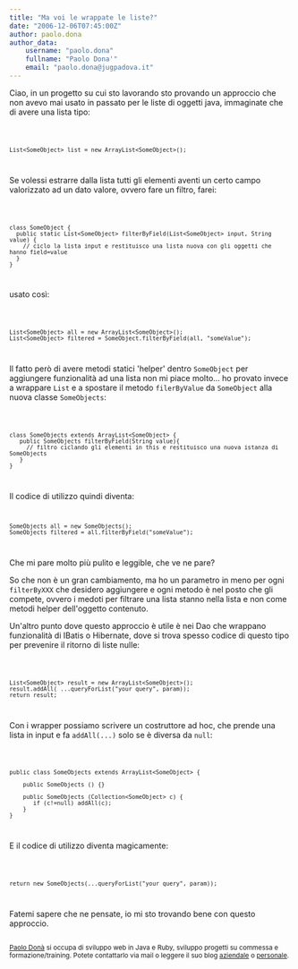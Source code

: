 ```yaml
---
title: "Ma voi le wrappate le liste?"
date: "2006-12-06T07:45:00Z"
author: paolo.dona
author_data:
    username: "paolo.dona"
    fullname: "Paolo Dona'"
    email: "paolo.dona@jugpadova.it"
---
```


Ciao, in un progetto su cui sto lavorando sto provando un approccio che
non avevo mai usato in passato per le liste di oggetti java, immaginate
che di avere una lista tipo:

<code>

    List<SomeObject> list = new ArrayList<SomeObject>();

</code>

Se volessi estrarre dalla lista tutti gli elementi aventi un certo campo
valorizzato ad un dato valore, ovvero fare un filtro, farei:

<code>

    class SomeObject {
      public static List<SomeObject> filterByField(List<SomeObject> input, String value) {
        // ciclo la lista input e restituisco una lista nuova con gli oggetti che hanno field=value 
      }
    }

</code>

usato così:

<code>

    List<SomeObject> all = new ArrayList<SomeObject>();
    List<SomeObject> filtered = SomeObject.filterByField(all, "someValue");

</code>

Il fatto però di avere metodi statici 'helper' dentro `SomeObject` per
aggiungere funzionalità ad una lista non mi piace molto... ho provato
invece a wrappare `List` e a spostare il metodo `filerByValue` da
`SomeObject` alla nuova classe `SomeObjects`:

<code>

    class SomeObjects extends ArrayList<SomeObject> {
       public SomeObjects filterByField(String value){
         // filtro ciclando gli elementi in this e restituisco una nuova istanza di SomeObjects
       }
    }

</code>

Il codice di utilizzo quindi diventa:\
<code>

    SomeObjects all = new SomeObjects();
    SomeObjects filtered = all.filterByField("someValue");

</code>

Che mi pare molto più pulito e leggible, che ve ne pare?

So che non è un gran cambiamento, ma ho un parametro in meno per ogni
`filterByXXX` che desidero aggiungere e ogni metodo è nel posto che gli
compete, ovvero i medoti per filtrare una lista stanno nella lista e non
come metodi helper dell'oggetto contenuto.

Un'altro punto dove questo approccio è utile è nei Dao che wrappano
funzionalità di IBatis o Hibernate, dove si trova spesso codice di
questo tipo per prevenire il ritorno di liste nulle:

<code>

    List<SomeObject> result = new ArrayList<SomeObject>();
    result.addAll( ...queryForList("your query", param));
    return result;

</code>

Con i wrapper possiamo scrivere un costruttore ad hoc, che prende una
lista in input e fa `addAll(...)` solo se è diversa da `null`:

<code>

    public class SomeObjects extends ArrayList<SomeObject> {

        public SomeObjects () {}

        public SomeObjects (Collection<SomeObject> c) {
           if (c!=null) addAll(c);
        }
    }

</code>

E il codice di utilizzo diventa magicamente:

<code>

    return new SomeObjects(...queryForList("your query", param));

</code>

Fatemi sapere che ne pensate, io mi sto trovando bene con questo
approccio.

<small>\
[Paolo Donà](mailto:paolo.dona@seesaw.it) si occupa di sviluppo web in
Java e Ruby, sviluppo progetti su commessa e formazione/training. Potete
contattarlo via mail o leggere il suo blog
[aziendale](http://blog.seesaw.it) o
[personale](http://paolodona.blogspot.com). \
</small>
